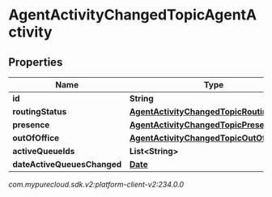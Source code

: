# AgentActivityChangedTopicAgentActivity


## Properties

| Name | Type | Description | Notes |
| ------------ | ------------- | ------------- | ------------- |
| **id** | **String** |  |  [optional] |
| **routingStatus** | [**AgentActivityChangedTopicRoutingStatus**](AgentActivityChangedTopicRoutingStatus) |  |  [optional] |
| **presence** | [**AgentActivityChangedTopicPresence**](AgentActivityChangedTopicPresence) |  |  [optional] |
| **outOfOffice** | [**AgentActivityChangedTopicOutOfOffice**](AgentActivityChangedTopicOutOfOffice) |  |  [optional] |
| **activeQueueIds** | **List&lt;String&gt;** |  |  [optional] |
| **dateActiveQueuesChanged** | [**Date**](Date) |  |  [optional] |




_com.mypurecloud.sdk.v2:platform-client-v2:234.0.0_
